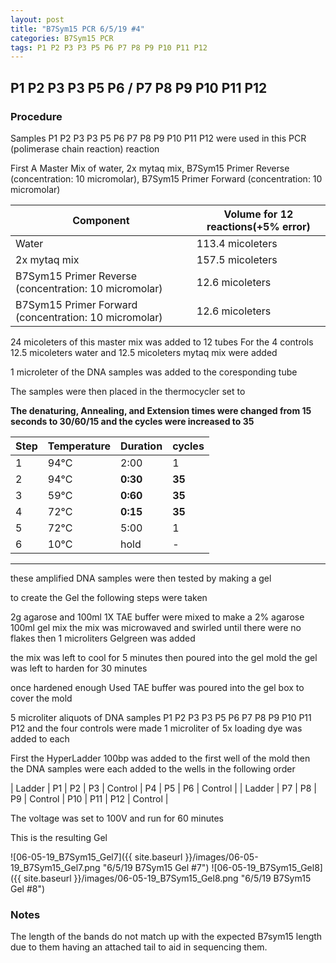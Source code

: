 ```yaml
---
layout: post
title: "B7Sym15 PCR 6/5/19 #4"
categories: B7Sym15 PCR
tags: P1 P2 P3 P3 P5 P6 P7 P8 P9 P10 P11 P12
---
```


##   P1 P2 P3 P3 P5 P6 / P7 P8 P9 P10 P11 P12

### Procedure

Samples  P1 P2 P3 P3 P5 P6 P7 P8 P9 P10 P11 P12 were used in this PCR (polimerase chain reaction) reaction 

First A Master Mix of water, 2x mytaq mix, B7Sym15 Primer Reverse (concentration: 10 micromolar), B7Sym15 Primer Forward (concentration: 10 micromolar)


|Component| Volume for 12 reactions(+5% error)|
|---------|---------------------------|
|Water| 113.4 micoleters|
|2x mytaq mix| 157.5 micoleters|
|B7Sym15 Primer Reverse (concentration: 10 micromolar)| 12.6 micoleters|
|B7Sym15 Primer Forward (concentration: 10 micromolar)| 12.6 micoleters|

24 micoleters of this master mix was added to 12 tubes 
For the 4 controls 12.5 micoleters water and 12.5 micoleters mytaq mix were added

1 microleter of the DNA samples was added to the coresponding tube

The samples were then placed in the thermocycler set to 

**The denaturing, Annealing, and Extension times were changed from 15 seconds to 30/60/15 and the cycles were increased to 35**

|Step|Temperature|Duration|cycles|
|----|-------|--------|-------|
|1|94°C|2:00|1|
|2|94°C|**0:30**|**35**|
|3|59°C|**0:60**|**35**|
|4|72°C|**0:15**|**35**|
|5|72°C|5:00|1|
|6|10°C|hold|-|

___________

these amplified DNA samples were then tested by making a gel

to create the Gel the following steps were taken 

2g agarose and 100ml 1X TAE buffer were mixed to make a 2% agarose 100ml gel mix 
the mix was microwaved and swirled until there were no flakes 
then 1 microliters Gelgreen was added

the mix was left to cool for 5 minutes then poured into the gel mold
the gel was left to harden for 30 minutes 

once hardened enough Used TAE buffer was poured into the gel box to cover the mold

5 microliter aliquots of DNA samples  P1 P2 P3 P3 P5 P6 P7 P8 P9 P10 P11 P12 and the four controls were made 
1 microliter of 5x loading dye was added to each

First the HyperLadder 100bp was added to the first well of the mold 
then the DNA samples were each added to the wells in the following order 

| Ladder | P1 | P2 | P3 | Control | P4 | P5 | P6 | Control |
| Ladder | P7 | P8 | P9 | Control | P10 | P11 | P12 | Control |

The voltage was set to 100V and run for 60 minutes


This is the resulting Gel

![06-05-19_B7Sym15_Gel7]({{ site.baseurl }}/images/06-05-19_B7Sym15_Gel7.png "6/5/19 B7Sym15 Gel #7")
![06-05-19_B7Sym15_Gel8]({{ site.baseurl }}/images/06-05-19_B7Sym15_Gel8.png "6/5/19 B7Sym15 Gel #8")

### Notes

The length of the bands do not match up with the expected B7sym15 length due to them having an attached tail to aid in sequencing them.